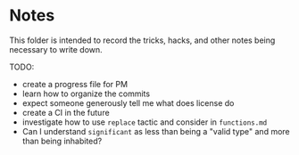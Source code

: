 # Notes

This folder is intended to record the tricks, hacks, and other notes being necessary to write down.

TODO:
- create a progress file for PM
- learn how to organize the commits
- expect someone generously tell me what does license do
- create a CI in the future
- investigate how to use `replace` tactic and consider in `functions.md`
- Can I understand `significant` as less than being a "valid type" and more than being inhabited?